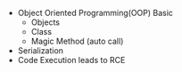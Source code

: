 ﻿

 - Object Oriented Programming(OOP) Basic 
	 - Objects
	 - Class
	 -  Magic Method (auto call)
- Serialization
- Code Execution leads to RCE
 
